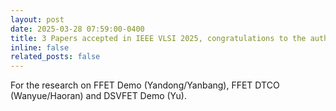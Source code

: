 ```yaml
---
layout: post
date: 2025-03-28 07:59:00-0400
title: 3 Papers accepted in IEEE VLSI 2025, congratulations to the authors!
inline: false
related_posts: false
---
```


For the research on FFET Demo (Yandong/Yanbang), FFET DTCO (Wanyue/Haoran) and DSVFET Demo (Yu).